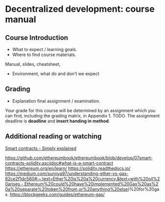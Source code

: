 # Decentralized development: course manual

## Course Introduction

- What to expect / learning goals.
- Where to find course materials.

Manual, slides, cheatsheet,

- Environment, what do and don't we expect

## Grading

- Explanation final assignment / examination.

Your grade for this course will be determined by an assignment which you can find, including the grading matrix, in Appendix 1. TODO. The assignment deadline is **deadline** and **insert handing in method**.

## Additional reading or watching

[Smart contracts - Simply explained](https://www.youtube.com/watch?v=ZE2HxTmxfrI)

https://github.com/ethereumbook/ethereumbook/blob/develop/07smart-contracts-solidity.asciidoc#what-is-a-smart-contract
https://ethereum.org/en/learn/
https://solidity.readthedocs.io/
https://medium.com/sunnya97/understanding-ether-vs-gas-82ce2f1dc560#:~:text=Ether%20is%20a%20currency.&text=with%20oil%20arises.-,Ethereum%20could%20have%20implemented%20Gas%20as%20a%20separate%20token%20from,or%20anything%20else)%20for%20gas.
https://blockgeeks.com/guides/ethereum-gas/

<!-- ## glossary -->

